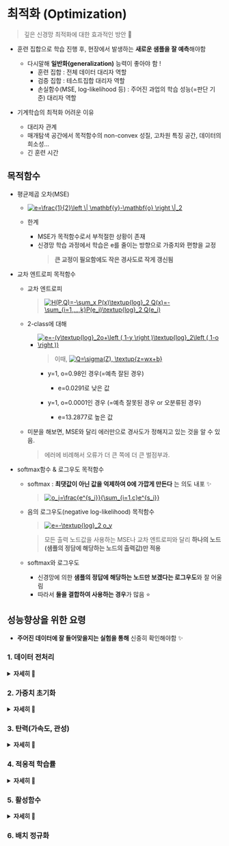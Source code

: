 # 최적화 (Optimization)
> 깊은 신경망 최적화에 대한 효과적인 방안 🤔

+ 훈련 집합으로 학습 진행 후, 현장에서 발생하는 **새로운 샘플을 잘 예측**해야함
   + 다시말해 **일반화(generalization)** 능력이 좋아야 함 !
      + 훈련 집합 : 전체 데이터 대리자 역할
      + 검증 집합 : 테스트집합 대리자 역할
      + 손실함수(MSE, log-likelihood 등) : 주어진 과업의 학습 성능(=판단 기준) 대리자 역할
      
+ 기계학습의 최적화 어려운 이유
   + 대리자 관계
   + 매개탐색 공간에서 목적함수의 non-convex 성질, 고차원 특징 공간, 데이터의 희소성...
   + 긴 훈련 시간
   
## 목적함수
+ 평균제곱 오차(MSE)
   + <a href="https://www.codecogs.com/eqnedit.php?latex=e=\frac{1}{2}\left&space;\|&space;\mathbf{y}-\mathbf{o}&space;\right&space;\|_2" target="_blank"><img src="https://latex.codecogs.com/gif.latex?e=\frac{1}{2}\left&space;\|&space;\mathbf{y}-\mathbf{o}&space;\right&space;\|_2" title="e=\frac{1}{2}\left \| \mathbf{y}-\mathbf{o} \right \|_2" /></a>   
      
   + 한계   
      + MSE가 목적함수로서 부적절한 상황이 존재
      + 신경망 학습 과정에서 학습은 e를 줄이는 방향으로 가중치와 편향을 교정
         >  **큰 교정이 필요함에도 작은 경사도로 작게 갱신됨**

+ 교차 엔트로피 목적함수
   + 교차 엔트로피   
      > <a href="https://www.codecogs.com/eqnedit.php?latex=H(P,Q)=-\sum_x&space;P(x)\textup{log}_2&space;Q(x)=-\sum_{i=1,...,k}P(e_i)\textup{log}_2&space;Q(e_i)" target="_blank"><img src="https://latex.codecogs.com/gif.latex?H(P,Q)=-\sum_x&space;P(x)\textup{log}_2&space;Q(x)=-\sum_{i=1,...,k}P(e_i)\textup{log}_2&space;Q(e_i)" title="H(P,Q)=-\sum_x P(x)\textup{log}_2 Q(x)=-\sum_{i=1,...,k}P(e_i)\textup{log}_2 Q(e_i)" /></a>   
   
   + 2-class에 대해 
      + <a href="https://www.codecogs.com/eqnedit.php?latex=e=-(y\textup{log}_2o&plus;\left&space;(&space;1-y&space;\right&space;)\textup{log}_2\left&space;(&space;1-o&space;\right&space;))" target="_blank"><img src="https://latex.codecogs.com/gif.latex?e=-(y\textup{log}_2o&plus;\left&space;(&space;1-y&space;\right&space;)\textup{log}_2\left&space;(&space;1-o&space;\right&space;))" title="e=-(y\textup{log}_2o+\left ( 1-y \right )\textup{log}_2\left ( 1-o \right ))" /></a>   
   
         > 이때, <a href="https://www.codecogs.com/eqnedit.php?latex=Q=\sigma(Z),&space;\textup{z=wx&plus;b}" target="_blank"><img src="https://latex.codecogs.com/gif.latex?Q=\sigma(Z),&space;\textup{z=wx&plus;b}" title="Q=\sigma(Z), \textup{z=wx+b}" /></a>   
      
         + y=1, o=0.98인 경우(=예측 잘된 경우)   
            + e=0.0291로 낮은 값   
         
         + y=1, o=0.0001인 경우 (=예측 잘못된 경우 or 오분류된 경우)   
            + e=13.2877로 높은 값   
         
   + 미분을 해보면, MSE와 달리 에러만으로 경사도가 정해지고 있는 것을 알 수 있음.   
      > 에러에 비례해서 오류가 더 큰 쪽에 더 큰 벌점부과.
   
+ softmax함수 & 로그우도 목적함수 
   + softmax : **최댓값이 아닌 값을 억제하여 0에 가깝게 만든다** 는 의도 내포 ✨   
      > <a href="https://www.codecogs.com/eqnedit.php?latex=o_j=\frac{e^{s_i}}{\sum_{i=1,c}e^{s_i}}" target="_blank"><img src="https://latex.codecogs.com/gif.latex?o_j=\frac{e^{s_i}}{\sum_{i=1,c}e^{s_i}}" title="o_j=\frac{e^{s_i}}{\sum_{i=1,c}e^{s_i}}" /></a>   
      
      
   + 음의 로그우도(negative log-likelihood) 목적함수
      > <a href="https://www.codecogs.com/eqnedit.php?latex=e=-\textup{log}_2&space;o_y" target="_blank"><img src="https://latex.codecogs.com/gif.latex?e=-\textup{log}_2&space;o_y" title="e=-\textup{log}_2 o_y" /></a>   
      
      > 모든 출력 노드값을 사용하는 MSE나 교차 엔트로피와 달리 **하나의 노드(샘플의 정담에 해당하는 노드의 출력값)만 적용**   
   
   + softmax와 로그우도
      + 신경망에 의한 **샘플의 정답에 해당하는 노드만 보겠다는 로그우도**와 잘 어울림
      + 따라서 **둘을 결합하여 사용하는 경우**가 많음 ⭐
   
## 성능향상을 위한 요령
+ **주어진 데이터에 잘 들어맞을지는 실험을 통해** 신중히 확인해야함 ✨   

### 1. 데이터 전처리

<details>
<summary><b>자세히 👀</b></summary>   
<div markdown="1"> 

+ **scale** 문제
   + 예) 건강 데이터 (키(m), 몸무게(kg), 혈압 특징값을 가지는)
      + 1.885m와 1.525m는 33cm 차이/ 65.5kg와 45.0kg는 20.5 차이로 규모차이 발생(대략 100배 차이)
      + 몸무게에 연결된 가중치의 갱신이 훨씬 더 빠르게 진행됨. 즉, 키에 연결된 가중치의 갱신은 100여배 느리게 학습진행 → **느린 학습의 요인**   
   
+ **모든 특징이 양수인 경우** 의 문제
   + 특징이 모두 양수일 때, 가중치가 뭉치로 갱신 (output gradient에 의해 결정되므로)
      > 최저점을 찾아가는 경로가 갈팡질팡해서 느린 수렴   
      
   <details> 
   <summary><b>scale과 양수 문제 해결 - 정규화 ✨</b></summary>   
   <div markdown="1">   
   
   + **정규화(normalization)**   
      + 특징별 독립적으로 적용
      + **표준화 변환** (일반적으로 표준화 변환 사용), 최대 최소 변환
 
   + **명목 변수(norminal value)**을 **one-hot 코드** 로 변환   
      + 명목 변수 : 객체간 서로 구분하기 위한 변수
         + 거리 개념이 x
         + 원핫 코드는 값의 개수만큼 비트 부여
      
            > 성별은 남여(2비트), 체질은 태양인, 태음인, 소양인, 소음인(4비트)   

   </div>
   </details>

</div>
</details>

### 2. 가중치 초기화
            
<details>
<summary><b>자세히 👀</b></summary>   
<div markdown="1">             

+ **대칭적 가중치** 문제   
   + 대칭적 가중치에서 두 노드가 똑같은 값을 갱신하는 중복 발생 💥   
   
   
   <details>
   <summary><b>대칭적 가중치 문제 해결 - 난수 초기화 ✨</b></summary>   
   <div markdown="1">   
   
   + **난수로 초기화** 함으로써 대칭 파괴 ✨   
      + 가우시안 or 균일 분포에서 난수 추출 (두 분포 성능차이 거의 x)
      + 난수 범위 매주 중요
      + 편향으로 보통 0으로 초기화    
      
         > 사례 1) AlexNet : 평균 0, 표준편차 0.01인 가우시안에서 난수 생성   
      
         > 사례 2) ResNet : 평균 0, 표준 편차 <a href="https://www.codecogs.com/eqnedit.php?latex=\sqrt{2/n}" target="_blank"><img src="https://latex.codecogs.com/gif.latex?\sqrt{2/n}" title="\sqrt{2/n}" /></a> 인 난수 생성, 편향 0으로 세팅 (n : 입력노드 개수)
       
   + 초기화가 **너무 작으면** 모든 활성 값 0으로 경사도도 역시 0 (학습 x), **너무 크면** 활성값 포화로 경사도는 0 (학습 x)
      > 초기화가 적당하면, 모든 층에서 활성 값의 분포가 좋음 (적절한 학습 수행)
      
   + 요즘에는 배치단위로 각각 층의 출력값의 분포를 정규분포 형태로 만드는 **배치 정규화 사용** 
      > 가중치 초기화에 대한 의존성이 낮아짐 
      > [가중치 초기화 실습 예제 ✨](https://www.deeplearning.ai/ai-notes/initialization/)   
      
      
   </div>
   </details>

</div>
</details>

### 3. 탄력(가속도, 관성)

<details>
<summary><b>자세히 👀</b></summary>   
<div markdown="1"> 

+ **경사도의 잡음** 현상   
   + 훈련 집합을 이용해서 파라미터의 경사도를 추정하기 때문에 잡음 가능성 ↑   
   + **탄력(가속도, 관성)** 은 경사도에 부드러움을 가하여 잡음 효과 줄임
      + **과거에 이동했던 방식을 기억** 하기 때문에, 기존의 방향을 유지
      + **지역 최저, 안장점에 빠지는 문제 해소 (수렴 속도 향상)**  
      
   + 딥러닝과 같이 매개 탐색 공간이 많으면 (local minima보다) **saddle points** 문제가 많이 발생 - **모멘텀** 을 이용해서 효율적으로 해결될 수 있음 ✨

   + **네스테로프 가속 경사도(nesterov accelerated gradient)** 관성
      + 현재 위치가 아니라 모멘텀 방향으로 미리 앞서서 다음 이동할 곳을 예견한 후, 예견한 곳의 경사도를 사용(멈춤 용이)   
      
      + 실제 구현에서 앞선 경사도를 계산하는 대신 모멘텀 방식을 두번 적용해서 네스테로프의 근사값을 구한다고 한다.

</div>
</details>


### 4. 적응적 학습률

<details>
<summary><b>자세히 👀</b></summary>   
<div markdown="1"> 

+ **학습률(learning rate)** 중요성 ✨
   + 너무 크면 overshooting에 따른 진자 현상 발생, 너무 작으면 수렴이 느림 → 적절한 lr 필요
   
+ **적응적 학습률** (adaptive learning rates, per-parameter learning rates)
   + 기존 경사도 갱신은 모든 매개변수에 같은 크기의 lr 사용했음
   + 적응적 학습률은 **매개변수마다** 자신의 상황에 따라 **학습률을 조절**해서 사용
      + 예) 학습률 담금질(stimulated annealing, SA)
         > 이전과 현재 경사도가 부호가 같은 파라미터는 값을 키우고, 다른 파라미터는 값을 줄이는 전략
   
+ AdaGrad(Adaptive gradient)
   + 이전 경사도를 누적한 벡터를 활용
      + 그 값이 크면 갱신값은 작으므로 조금 이동
      + 반대로 작으면, 갱신값은 커서 많이 이동
      + 따라서 상황에 따라 보폭을 정해서 적응적으로 학습 진행

+ RMSProp
   + AdaGrad - 현재값이 중요한데 과거값이 발목을 잡을수 있음 (오래된 경사도와 최근 경사도는 같은 비중의 역할)
      > 이전 경사도를 누적한 벡터값이 점점 커져서 수렴방해할 가능성있음      
      
   + **가중 이동 평균**(weight moving average) 기법 적용   
      > 경사도 누적 벡터값에서 과거와 최근의 비중을 둠(alpha) - 보통 alpha : 0.9, 0.99, 0.999 사용   
      
+ Adam 
   + Adam = RMSProp + Momentum(관성)
   + 하이퍼파라미터로 lr, alpha1,2(=beta)
      + alpha 1,2 : momentum 계수와 adaptive 계수   
      
   + 보통 adam 많이 사용하는 편 
      > SGD에 lr를 조금씩 변경하면서 탐색하는 것이 성능적인 측면에서 이점 (경험이 중요)
</div>
</details>

### 5. 활성함수

<details>
<summary><b>자세히 👀</b></summary>   
<div markdown="1"> 
   
+ 선형 연산 결과인 활성값 z에 비선형 활성함수 <a href="https://www.codecogs.com/eqnedit.php?latex=\tau" target="_blank"><img src="https://latex.codecogs.com/gif.latex?\tau" title="\tau" /></a>를 적용하는 과정     

   <details>
   <summary><b>신경망 노드의 연산</b></summary>   
   <div markdown="1"> 
   
   > <img src="https://user-images.githubusercontent.com/72974863/106468404-35534180-64e1-11eb-8906-6b8ab256bdec.png" width="50%" height="50%">   
   
   > <a href="https://www.codecogs.com/eqnedit.php?latex=z=\mathbf{w}^T\tilde{\mathbf{x}}&plus;b" target="_blank"><img src="https://latex.codecogs.com/gif.latex?z=\mathbf{w}^T\tilde{\mathbf{x}}&plus;b" title="z=\mathbf{w}^T\tilde{\mathbf{x}}+b" /></a>   
   
   > <a href="https://www.codecogs.com/eqnedit.php?latex=y=\tau&space;(z)" target="_blank"><img src="https://latex.codecogs.com/gif.latex?y=\tau&space;(z)" title="y=\tau (z)" /></a>   
   
   </div>
   </details>

+ 활성함수 변천사
   + 선형 → 계단(1950년대) → tanh(1980년대) → **ReLU(2000년경~현재)** ✨
   
   + sigmoid 계열 함수(tanh, logistic sigmoid..)는 활성값이 커지면 포화상태가 되며, 경사도가 0에 가까운 값을 출력함.
      > **매개변수 갱신(학습)이 매우 느리게 됨(gradient vanishing)**
   
+ **ReLU(Rectified Linear Unit) 활성함수**
   + 경사도 포화(gradient saturation) 문제 해소   
   
   + 변형
      + Leaky ReLU (보통 alpha=0.01)
         > <a href="https://www.codecogs.com/eqnedit.php?latex=\textup{leaky&space;ReLU}(z)\begin{cases}&space;\textup{z}&space;&&space;\text{&space;if&space;}&space;\textup{z}\geq&space;0&space;\\&space;\alpha&space;\textup{z}&space;&&space;\text{&space;if&space;}&space;\textup{z}<0&space;\end{cases}" target="_blank"><img src="https://latex.codecogs.com/gif.latex?\textup{leaky&space;ReLU}(z)\begin{cases}&space;\textup{z}&space;&&space;\text{&space;if&space;}&space;\textup{z}\geq&space;0&space;\\&space;\alpha&space;\textup{z}&space;&&space;\text{&space;if&space;}&space;\textup{z}<0&space;\end{cases}" title="\textup{leaky ReLU}(z)\begin{cases} \textup{z} & \text{ if } \textup{z}\geq 0 \\ \alpha \textup{z} & \text{ if } \textup{z}<0 \end{cases}" /></a>   
         
      + Parametric ReLU
         + alpha를 학습으로 알아냄
         
+ 다양한 활성함수

   > <img src="https://user-images.githubusercontent.com/72974863/106471282-cd9ef580-64e4-11eb-9e3b-a6ff47e2bee9.png" width="70%" height="70%">   
   
   > [이미지 출처 : stanford univ CS231n ](https://www.youtube.com/watch?v=_JB0AO7QxSA&list=PLC1qU-LWwrF64f4QKQT-Vg5Wr4qEE1Zxk&index=7)
   
   
</div>
</details>
   

### 6. 배치 정규화
